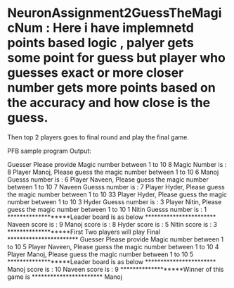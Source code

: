 # NeuronAssignment2GuessTheMagicNum : Here i have implemnetd points based logic , palyer gets some  point for guess but player who guesses exact or more closer number gets more points based on the accuracy and how close is the guess.
Then top 2 players goes to final round and play the final game.

PFB sample program Output:

Guesser Please provide Magic number between 1 to 10
8
Magic Number is : 8
Player Manoj, Please guess the magic number between 1 to 10
6
Manoj Guesss number is : 6
Player Naveen, Please guess the magic number between 1 to 10
7
Naveen Guesss number is : 7
Player Hyder, Please guess the magic number between 1 to 10
33
Player Hyder, Please guess the magic number between 1 to 10
3
Hyder Guesss number is : 3
Player Nitin, Please guess the magic number between 1 to 10
1
Nitin Guesss number is : 1
*******************Leader board is as below ***********************
Naveen score is : 9
Manoj score is : 8
Hyder score is : 5
Nitin score is : 3
*******************First Two players will play Final ***********************
Guesser Please provide Magic number between 1 to 10
5
Player Naveen, Please guess the magic number between 1 to 10
4
Player Manoj, Please guess the magic number between 1 to 10
5
*******************Leader board is as below ***********************
Manoj score is : 10
Naveen score is : 9
*******************Winner of this game is ***********************
Manoj
